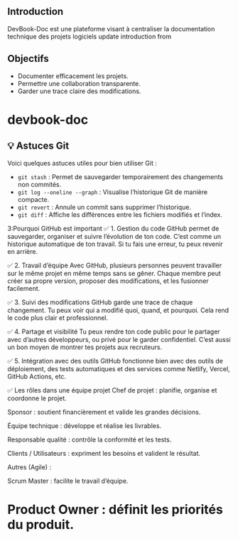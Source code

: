 ## Introduction

DevBook-Doc est une plateforme visant à centraliser la documentation technique des projets logiciels 
update introduction from
## Objectifs

- Documenter efficacement les projets.
- Permettre une collaboration transparente.
- Garder une trace claire des modifications.
# devbook-doc

## 💡 Astuces Git

Voici quelques astuces utiles pour bien utiliser Git :

- `git stash` : Permet de sauvegarder temporairement des changements non commités.
- `git log --oneline --graph` : Visualise l’historique Git de manière compacte.
- `git revert` : Annule un commit sans supprimer l’historique.
- `git diff` : Affiche les différences entre les fichiers modifiés et l’index.



3:Pourquoi GitHub est important
✅ 1. Gestion du code
GitHub permet de sauvegarder, organiser et suivre l’évolution de ton code. C’est comme un historique automatique de ton travail. Si tu fais une erreur, tu peux revenir en arrière.

✅ 2. Travail d’équipe
Avec GitHub, plusieurs personnes peuvent travailler sur le même projet en même temps sans se gêner. Chaque membre peut créer sa propre version, proposer des modifications, et les fusionner facilement.

✅ 3. Suivi des modifications
GitHub garde une trace de chaque changement. Tu peux voir qui a modifié quoi, quand, et pourquoi. Cela rend le code plus clair et professionnel.

✅ 4. Partage et visibilité
Tu peux rendre ton code public pour le partager avec d’autres développeurs, ou privé pour le garder confidentiel. C’est aussi un bon moyen de montrer tes projets aux recruteurs.

✅ 5. Intégration avec des outils
GitHub fonctionne bien avec des outils de déploiement, des tests automatiques et des services comme Netlify, Vercel, GitHub Actions, etc.





✅ Les rôles dans une équipe projet
Chef de projet : planifie, organise et coordonne le projet.

Sponsor : soutient financièrement et valide les grandes décisions.

Équipe technique : développe et réalise les livrables.

Responsable qualité : contrôle la conformité et les tests.

Clients / Utilisateurs : expriment les besoins et valident le résultat.

Autres (Agile) :

Scrum Master : facilite le travail d’équipe.

Product Owner : définit les priorités du produit.
=======
